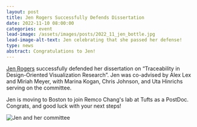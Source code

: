 ```yaml
---
layout: post
title: Jen Rogers Successfully Defends Dissertation 
date: 2022-11-10 08:00:00
categories: event
lead-image: /assets/images/posts/2022_11_jen_bottle.jpg
lead-image-alt-text: Jen celebrating that she passed her defense!
type: news
abstract: Congratulations to Jen!
---
```


[Jen Rogers](https://jenrogers.dev/) successfully defended her dissertation on “Traceability in Design-Oriented Visualization Research”. Jen was co-advised by Alex Lex and Miriah Meyer, with Marina Kogan, Chris Johnson, and Uta Hinrichs serving on the committee. 

Jen is moving to Boston to join Remco Chang's lab at Tufts as a PostDoc. Congrats, and good luck with your next steps!


![Jen and her committee]({{site.base_url}}/assets/images/posts/2022_11_jen_committee.jpg)